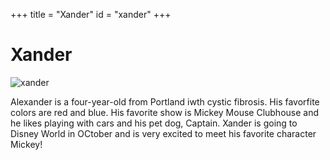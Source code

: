 +++
title = "Xander"
id = "xander"
+++

# Xander

![xander](/images/xander.png)

Alexander is a four-year-old from Portland iwth cystic fibrosis. His favorfite colors are red and blue. His favorite show is Mickey Mouse Clubhouse and he likes playing with cars and his pet dog, Captain. Xander is going to Disney World in OCtober and is very excited to meet his favorite character Mickey!
